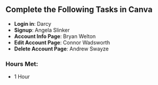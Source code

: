 ## Complete the Following Tasks in Canva

- **Login in**: Darcy
- **Signup**: Angela Slinker
- **Account Info Page**: Bryan Welton
- **Edit Account Page**: Connor Wadsworth
- **Delete Account Page**: Andrew Swayze

### Hours Met:
- 1 Hour
